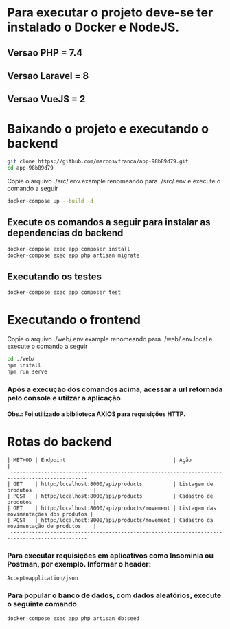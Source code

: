 # Para executar o projeto deve-se ter instalado o Docker e NodeJS.

## Versao PHP = 7.4
## Versao Laravel = 8
## Versao VueJS = 2


# Baixando o projeto e executando o backend
```bash
git clone https://github.com/marcosvfranca/app-98b89d79.git
cd app-98b89d79
``` 
Copie o arquivo ./src/.env.example renomeando para ./src/.env e execute o comando a seguir

```bash
docker-compose up --build -d
```

## Execute os comandos a seguir para instalar as dependencias do backend

```bash
docker-compose exec app composer install
docker-compose exec app php artisan migrate
```

## Executando os testes

```bash
docker-compose exec app composer test
```

# Executando o frontend

Copie o arquivo ./web/.env.example renomeando para ./web/.env.local e execute o comando a seguir

```bash
cd ./web/
npm install
npm run serve
```

### Após a execução dos comandos acima, acessar a url retornada pelo console e utilzar a aplicação.

#### Obs.: Foi utilizado a biblioteca AXIOS para requisições HTTP.

# Rotas do backend
```
| METHOD | Endpoint                                   | Ação                                    |
 ----------------------------------------------------------------------------------------------- 
| GET    | http:/localhost:8000/api/products          | Listagem de produtos                    |
| POST   | http:/localhost:8000/api/products          | Cadastro de produtos                    |
| GET    | http:/localhost:8000/api/products/movement | Listagem das movimentações dos produtos |
| POST   | http:/localhost:8000/api/products/movement | Cadastro da movimentação de produtos    |
 ----------------------------------------------------------------------------------------------- 
```
### Para executar requisições em aplicativos como Insominia ou Postman, por exemplo. Informar o header:
```
Accept=application/json
```
### Para popular o banco de dados, com dados aleatórios, execute o seguinte comando
```
docker-compose exec app php artisan db:seed
```